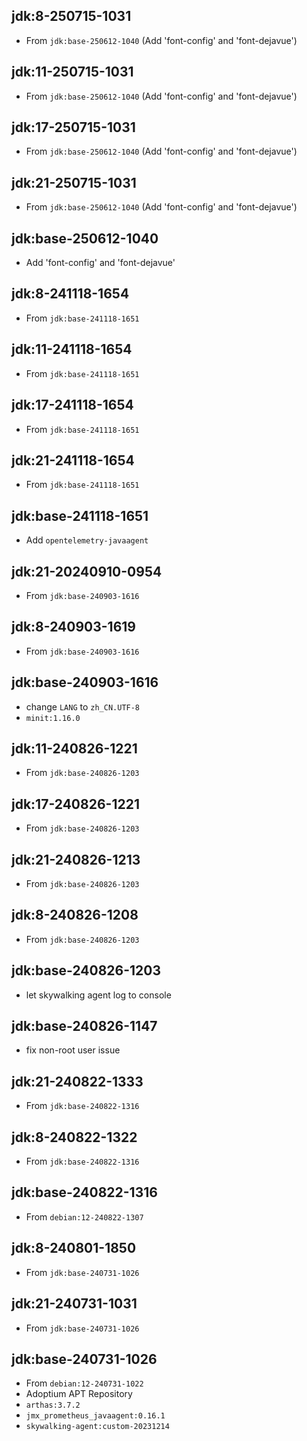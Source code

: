 ## jdk:8-250715-1031

- From `jdk:base-250612-1040` (Add 'font-config' and 'font-dejavue')

## jdk:11-250715-1031

- From `jdk:base-250612-1040` (Add 'font-config' and 'font-dejavue')

## jdk:17-250715-1031

- From `jdk:base-250612-1040` (Add 'font-config' and 'font-dejavue')

## jdk:21-250715-1031

- From `jdk:base-250612-1040` (Add 'font-config' and 'font-dejavue')

## jdk:base-250612-1040

- Add 'font-config' and 'font-dejavue'

## jdk:8-241118-1654

- From `jdk:base-241118-1651`

## jdk:11-241118-1654

- From `jdk:base-241118-1651`

## jdk:17-241118-1654

- From `jdk:base-241118-1651`

## jdk:21-241118-1654

- From `jdk:base-241118-1651`

## jdk:base-241118-1651

- Add `opentelemetry-javaagent`

## jdk:21-20240910-0954

- From `jdk:base-240903-1616`

## jdk:8-240903-1619

- From `jdk:base-240903-1616`

## jdk:base-240903-1616

- change `LANG` to `zh_CN.UTF-8`
- `minit:1.16.0`

## jdk:11-240826-1221

- From `jdk:base-240826-1203`

## jdk:17-240826-1221

- From `jdk:base-240826-1203`

## jdk:21-240826-1213

- From `jdk:base-240826-1203`

## jdk:8-240826-1208

- From `jdk:base-240826-1203`

## jdk:base-240826-1203

- let skywalking agent log to console

## jdk:base-240826-1147

- fix non-root user issue

## jdk:21-240822-1333

- From `jdk:base-240822-1316`

## jdk:8-240822-1322

- From `jdk:base-240822-1316`

## jdk:base-240822-1316

- From `debian:12-240822-1307`

## jdk:8-240801-1850

- From `jdk:base-240731-1026`

## jdk:21-240731-1031

- From `jdk:base-240731-1026`

## jdk:base-240731-1026

- From `debian:12-240731-1022`
- Adoptium APT Repository
- `arthas:3.7.2`
- `jmx_prometheus_javaagent:0.16.1`
- `skywalking-agent:custom-20231214`
